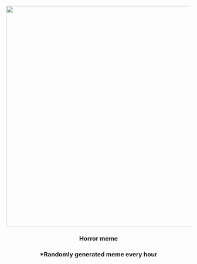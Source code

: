 <p align="center">
        <img src="https://i.redd.it/nruh0aba8gy81.gif" width="600" height="600">
        </p>
        <h3 align="center">Horror meme</h3>
        <h3 align="center">*Randomly generated meme every hour</h3>
    